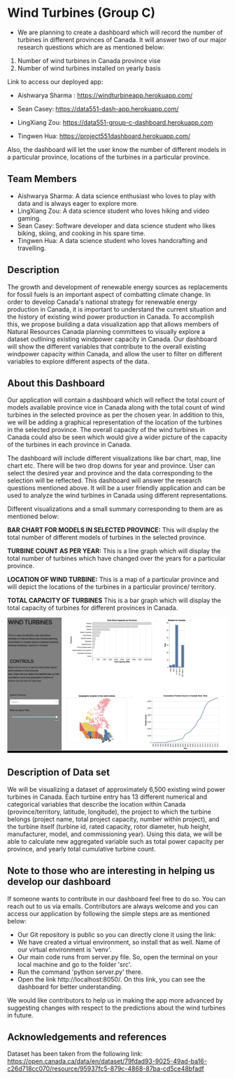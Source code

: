 # Wind Turbines (Group C)

- We are planning to create a dashboard which will record the number of turbines in different provinces of Canada. It will answer two of our major research questions which are as mentioned below:

1. Number of wind turbines in Canada province vise
2. Number of wind turbines installed on yearly basis

Link to access our deployed app:

- Aishwarya Sharma : https://windturbineapp.herokuapp.com/

- Sean Casey: https://data551-dash-app.herokuapp.com/

- LingXiang Zou: https://data551-group-c-dashboard.herokuapp.com

- Tingwen Hua: https://project551dashboard.herokuapp.com/

Also, the dashboard will let the user know the number of different models in a particular province, locations of the turbines in a particular province.

## Team Members

- Aishwarya Sharma: A data science enthusiast who loves to play with data and is always eager to explore more.
- LingXiang Zou: A data science student who loves hiking and video gaming.
- Sean Casey: Software developer and data science student who likes biking, skiing, and cooking in his spare time.
- Tingwen Hua: A data science student who loves handcrafting and travelling.

## Description

The growth and development of renewable energy sources as replacements for fossil fuels is an important aspect of combatting climate change. In order to develop Canada's national strategy for renewable energy production in Canada, it is important to understand the current situation and the history of existing wind power production in Canada. To accomplish this, we propose building a data visualization app that allows members of Natural Resources Canada planning committees to visually explore a dataset outlining existing windpower capacity in Canada. Our dashboard will show the different variables that contribute to the overall existing windpower capacity within Canada, and allow the user to filter on different variables to explore different aspects of the data.   

## About this Dashboard

Our application will contain a dashboard which will reflect the total count of models available province vice in Canada along with the total count of wind turbines in the selected province as per the chosen year. In addition to this, we will be adding a graphical representation of the location of the turbines in the selected province. The overall capacity of the wind turbines in Canada could also be seen which would give a wider picture of the capacity of the turbines in each province in Canada.

The dashboard will include different visualizations like bar chart, map, line chart etc. There will be two drop downs for year and province. User can select the desired year and province and the data corresponding to the selection will be reflected. This dashboard will answer the research questions mentioned above. It will be a user friendly application and can be used to analyze the wind turbines in Canada using different representations. 

Different visualizations and a small summary corresponding to them are as mentioned below:

**BAR CHART FOR MODELS IN SELECTED PROVINCE:** This will display the total number of different models of turbines in the selected province.

**TURBINE COUNT AS PER YEAR:** This is a line graph which will display the total number of turbines which have changed over the years for a particular province.

**LOCATION OF WIND TURBINE:** This is a map of a particular province and will depict the locations of the turbines in a particular province/ territory.

**TOTAL CAPACITY OF TURBINES** This is a bar graph which will display the total capacity of turbines for different provinces in Canada.

![](assets/dashboard_new.gif)


## Description of Data set

We will be visualizing a dataset of approximately 6,500 existing wind power turbines in Canada. Each turbine entry has 13 different numerical and categorical variables that describe the location within Canada (province/territory, latitude, longitude), the project to which the turbine belongs (project name, total project capacity, number within project), and the turbine itself (turbine id, rated 
capacity, rotor diameter, hub height, manufacturer, model, and commissioning year). Using this data, we will be able to calculate new aggregated variable such as total power capacity per province, and yearly total cumulative turbine count. 

## Note to those who are interesting in helping us develop our dashboard

If someone wants to contribute in our dashboard feel free to do so. You can reach out to us via emails. Contributors are always welcome and you can access our application by following the simple steps are as mentioned below:

- Our Git repository is public so you can directly clone it using the link: 
- We have created a virtual environment, so install that as well. Name of our virtual environment is 'venv'.
- Our main code runs from server.py file. So, open the terminal on your local machine and go to the folder 'src'.
- Run the command 'python server.py' there.
- Open the link http://localhost:8050/. On this link, you can see the dashboard for better understanding.

We would like contributors to help us in making the app more advanced by suggesting changes with respect to the predictions about the wind turbines in future.

## Acknowledgements and references 

Dataset has been taken from the following link:
https://open.canada.ca/data/en/dataset/79fdad93-9025-49ad-ba16-c26d718cc070/resource/95937fc5-879c-4868-87ba-cd5ce48bfadf

